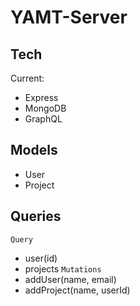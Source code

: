 # YAMT-Server

## Tech
Current:
- Express
- MongoDB
- GraphQL

## Models
- User
- Project

## Queries
`Query`
- user(id)
- projects
`Mutations`
- addUser(name, email)
- addProject(name, userId)